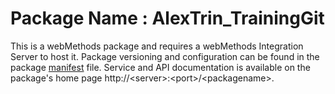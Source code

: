 # Package Name : AlexTrin_TrainingGit
This is a webMethods package and requires a webMethods Integration Server to host it. Package versioning and configuration can be found in the package [manifest](./AlexTrin_TrainingGit/manifest.v3) file. Service and API documentation is available on the package's home page http://&lt;server&gt;:&lt;port&gt;/&lt;packagename>.